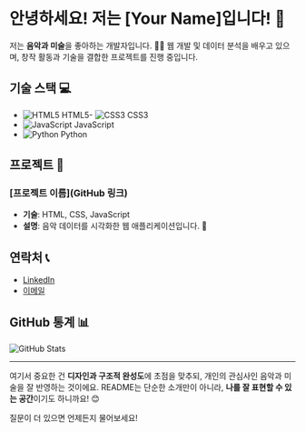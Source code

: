 # 안녕하세요! 저는 [Your Name]입니다! 👋  
저는 **음악과 미술**을 좋아하는 개발자입니다. 🎨🎶
웹 개발 및 데이터 분석을 배우고 있으며, 창작 활동과 기술을 결합한 프로젝트를 진행 중입니다.

## 기술 스택 💻
- ![HTML5](https://img.shields.io/badge/-HTML5-FF5733?style=flat-square&logo=html5&logoColor=white) HTML5- ![CSS3](https://img.shields.io/badge/-CSS3-0077B5?style=flat-square&logo=css3&logoColor=white) CSS3
- ![JavaScript](https://img.shields.io/badge/-JavaScript-F7DF1E?style=flat-square&logo=javascript&logoColor=white) JavaScript
- ![Python](https://img.shields.io/badge/-Python-3776AB?style=flat-square&logo=python&logoColor=white) Python

## 프로젝트 🔧
### [프로젝트 이름](GitHub 링크)
- **기술**: HTML, CSS, JavaScript
- **설명**: 음악 데이터를 시각화한 웹 애플리케이션입니다. 🎵

## 연락처 📞
- [LinkedIn](https://linkedin.com/in/yourname)
- [이메일](mailto:your.email@example.com)

## GitHub 통계 📊
![GitHub Stats](https://github-readme-stats.vercel.app/api?username=yourusername&show_icons=true&theme=radical)

---

여기서 중요한 건 **디자인과 구조적 완성도**에 초점을 맞추되, 개인의 관심사인 음악과 미술을 잘 반영하는 것이에요. README는 단순한 소개만이 아니라, **나를 잘 표현할 수 있는 공간**이기도 하니까요! 😊

질문이 더 있으면 언제든지 물어보세요!
















<!--
**haapie4576/haapie4576** is a ✨ _special_ ✨ repository because its `README.md` (this file) appears on your GitHub profile.

Here are some ideas to get you started:

- 🔭 I’m currently working on ...
- 🌱 I’m currently learning ...
- 👯 I’m looking to collaborate on ...
- 🤔 I’m looking for help with ...
- 💬 Ask me about ...
- 📫 How to reach me: ...
- 😄 Pronouns: ...
- ⚡ Fun fact: ...
-->
